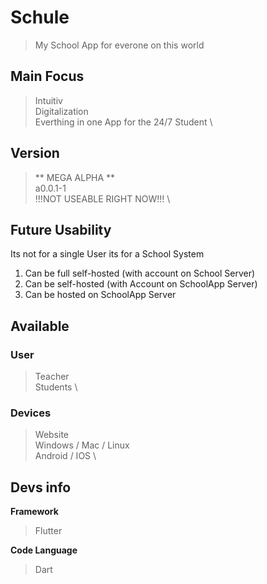 # Schule
> My School App for everone on this world 

## Main Focus
> Intuitiv \
> Digitalization \
> Everthing in one App for the 24/7 Student \

## Version
> ** MEGA ALPHA ** \
> a0.0.1-1 \
> !!!NOT USEABLE RIGHT NOW!!! \

## Future Usability
Its not for a single User its for a School System 
1. Can be full self-hosted (with account on School Server) 
2. Can be self-hosted (with Account on SchoolApp Server)
3. Can be hosted on SchoolApp Server

## Available
### User
> Teacher \
> Students \

### Devices
> Website \
> Windows / Mac / Linux \
> Android / IOS \


## Devs info
**Framework**
> Flutter

**Code Language**
> Dart


 
